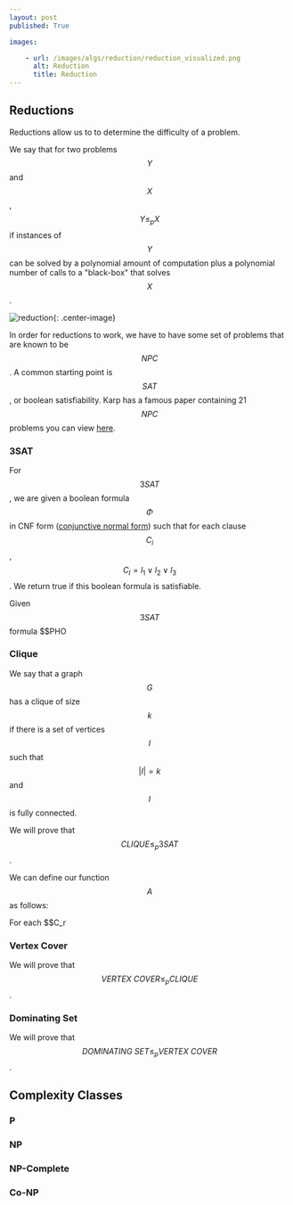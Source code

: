 ```yaml
---
layout: post
published: True

images:

    - url: /images/algs/reduction/reduction_visualized.png
      alt: Reduction 
      title: Reduction
---
```


## Reductions

Reductions allow us to to determine the difficulty of a problem.

We say that for two problems $$Y$$ and $$X$$, $$Y \leq_p X$$ if instances of $$Y$$ can be solved by a polynomial amount of computation plus a polynomial number of calls to a "black-box" that solves $$X$$.

![reduction](/images/algs/reduction/reduction_visualized.png){: .center-image}

In order for reductions to work, we have to have some set of problems that are known to be $$NPC$$. A common starting point is $$SAT$$, or boolean satisfiability. 
Karp has a famous paper containing 21 $$NPC$$ problems you can view [here](https://en.wikipedia.org/wiki/Karp's_21_NP-complete_problems).

### 3SAT
For $$3SAT$$, we are given a boolean formula $$\Phi$$ in CNF form ([conjunctive normal form](https://en.wikipedia.org/wiki/Conjunctive_normal_form)) such that for each clause $$C_i$$, $$C_I = l_1 \lor l_2 \lor l_3$$. We return true if this boolean formula is satisfiable.

Given $$3SAT$$ formula $$PHO


### Clique
We say that a graph $$G$$ has a clique of size $$k$$ if there is a set of vertices $$I$$ such that $$\left\vert{I}\right\vert = k$$ and $$I$$ is fully connected.

We will prove that $$CLIQUE \leq_p 3SAT$$.

We can define our function $$A$$ as follows:

For each $$C_r 


### Vertex Cover
We will prove that $$VERTEX\ COVER \leq_p CLIQUE$$.

### Dominating Set
We will prove that $$DOMINATING\ SET \leq_p VERTEX\ COVER $$.

## Complexity Classes
### P
### NP
### NP-Complete
### Co-NP

